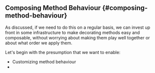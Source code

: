 ## Composing Method Behaviour {#composing-method-behaviour}

As discussed, if we need to do this on a regular basis, we can invest up front in some infrastructure to make decorating methods easy and composable, without worrying about making them play well together or about what order we apply them.

Let's begin with the presumption that we want to enable:

- Customizing method behaviour
-
